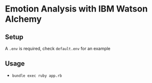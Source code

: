 # Emotion Analysis with IBM Watson Alchemy


## Setup
A ``.env`` is required, check ``default.env`` for an example

## Usage

* ``bundle exec ruby app.rb``